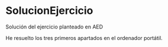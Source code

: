 # SolucionEjercicio
Solución del ejercicio planteado en AED

He resuelto los tres primeros apartados en el ordenador portátil.
